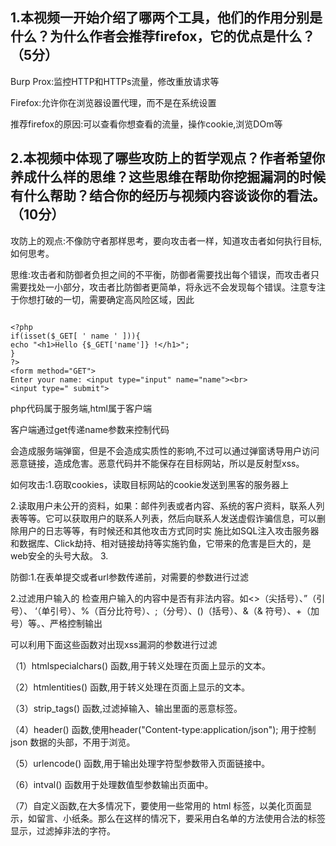 ## 1.本视频一开始介绍了哪两个工具，他们的作用分别是什么？为什么作者会推荐firefox，它的优点是什么？（5分）

Burp Prox:监控HTTP和HTTPs流量，修改重放请求等

Firefox:允许你在浏览器设置代理，而不是在系统设置

推荐firefox的原因:可以查看你想查看的流量，操作cookie,浏览DOm等


## 2.本视频中体现了哪些攻防上的哲学观点？作者希望你养成什么样的思维？这些思维在帮助你挖掘漏洞的时候有什么帮助？结合你的经历与视频内容谈谈你的看法。（10分）


攻防上的观点:不像防守者那样思考，要向攻击者一样，知道攻击者如何执行目标,如何思考。

思维:攻击者和防御者负担之间的不平衡，防御者需要找出每个错误，而攻击者只需要找处一小部分，攻击者比防御者更简单，将永远不会发现每个错误。注意专注于你想打破的一切，需要确定高风险区域，因此

```

<?php
if(isset($_GET[ ' name ' ])){
echo "<h1>Hello {$_GET['name']} !</h1>";
}
?>
<form method="GET">
Enter your name: <input type="input" name="name"><br>
<input type=" submit">

```

php代码属于服务端,html属于客户端

客户端通过get传递name参数来控制代码

会造成服务端弹窗，但是不会造成实质性的影响,不过可以通过弹窗诱导用户访问恶意链接，造成危害。恶意代码并不能保存在目标网站，所以是反射型xss。

如何攻击:1.窃取cookies，读取目标网站的cookie发送到黑客的服务器上

2.读取用户未公开的资料，如果：邮件列表或者内容、系统的客户资料，联系人列表等等。它可以获取用户的联系人列表，然后向联系人发送虚假诈骗信息，可以删除用户的日志等等，有时候还和其他攻击方式同时实 施比如SQL注入攻击服务器和数据库、Click劫持、相对链接劫持等实施钓鱼，它带来的危害是巨大的，是web安全的头号大敌。
3.


防御:1.在表单提交或者url参数传递前，对需要的参数进行过滤

2.过滤用户输入的 检查用户输入的内容中是否有非法内容。如<>（尖括号）、”（引号）、 ‘（单引号）、%（百分比符号）、;（分号）、()（括号）、&（& 符号）、+（加号）等。、严格控制输出

可以利用下面这些函数对出现xss漏洞的参数进行过滤

（1）htmlspecialchars() 函数,用于转义处理在页面上显示的文本。

（2）htmlentities() 函数,用于转义处理在页面上显示的文本。

（3）strip_tags() 函数,过滤掉输入、输出里面的恶意标签。

（4）header() 函数,使用header("Content-type:application/json"); 用于控制 json 数据的头部，不用于浏览。

（5）urlencode() 函数,用于输出处理字符型参数带入页面链接中。

（6）intval() 函数用于处理数值型参数输出页面中。

（7）自定义函数,在大多情况下，要使用一些常用的 html 标签，以美化页面显示，如留言、小纸条。那么在这样的情况下，要采用白名单的方法使用合法的标签显示，过滤掉非法的字符。
